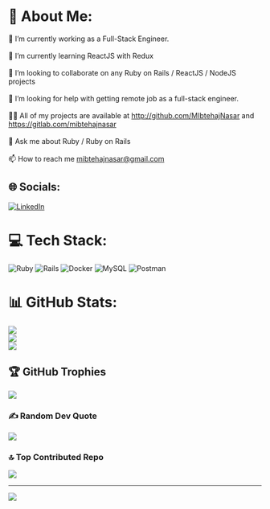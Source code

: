 # 💫 About Me:
🔭 I’m currently working as a Full-Stack Engineer.<br><br>🌱 I’m currently learning ReactJS with Redux<br><br>👯 I’m looking to collaborate on any Ruby on Rails / ReactJS / NodeJS projects<br><br>🤝 I’m looking for help with getting remote job as a full-stack engineer.<br><br>👨‍💻 All of my projects are available at http://github.com/MIbtehajNasar and https://gitlab.com/mibtehajnasar<br><br>💬 Ask me about Ruby / Ruby on Rails<br><br>📫 How to reach me mibtehajnasar@gmail.com


## 🌐 Socials:
[![LinkedIn](https://img.shields.io/badge/LinkedIn-%230077B5.svg?logo=linkedin&logoColor=white)](https://linkedin.com/in/mibtehajnasar) 

# 💻 Tech Stack:
![Ruby](https://img.shields.io/badge/ruby-%23CC342D.svg?style=for-the-badge&logo=ruby&logoColor=white) ![Rails](https://img.shields.io/badge/rails-%23CC0000.svg?style=for-the-badge&logo=ruby-on-rails&logoColor=white) ![Docker](https://img.shields.io/badge/docker-%230db7ed.svg?style=for-the-badge&logo=docker&logoColor=white) ![MySQL](https://img.shields.io/badge/mysql-%2300f.svg?style=for-the-badge&logo=mysql&logoColor=white) ![Postman](https://img.shields.io/badge/Postman-FF6C37?style=for-the-badge&logo=postman&logoColor=white)
# 📊 GitHub Stats:
![](https://github-readme-stats.vercel.app/api?username=mibtehajnasar&theme=dark&hide_border=false&include_all_commits=true&count_private=true)<br/>
![](https://github-readme-streak-stats.herokuapp.com/?user=mibtehajnasar&theme=dark&hide_border=false)<br/>
![](https://github-readme-stats.vercel.app/api/top-langs/?username=mibtehajnasar&theme=dark&hide_border=false&include_all_commits=true&count_private=true&layout=compact)

## 🏆 GitHub Trophies
![](https://github-profile-trophy.vercel.app/?username=mibtehajnasar&theme=radical&no-frame=false&no-bg=true&margin-w=4)

### ✍️ Random Dev Quote
![](https://quotes-github-readme.vercel.app/api?type=horizontal&theme=radical)

### 🔝 Top Contributed Repo
![](https://github-contributor-stats.vercel.app/api?username=mibtehajnasar&limit=5&theme=dark&combine_all_yearly_contributions=true)

---
[![](https://visitcount.itsvg.in/api?id=mibtehajnasar&icon=0&color=0)](https://visitcount.itsvg.in)

<!-- Proudly created with GPRM ( https://gprm.itsvg.in ) -->
